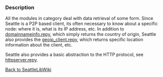 ### Description

All the modules in category deal with data retrieval of some form. Since Seattle is a P2P based client, its often necessary to know about a specific  node: where it is, what is its IP address, etc. In addition to [domainnameinfo.repy](domainnameinfo.repy.md), which simply returns the country of origin, Seattle also provides the [geoip_client.repy](geoip_client.repy.md), which returns specific location information about the client, etc.

Seattle also provides a basic abstraction to the HTTP protocol, see [httpserver.repy](httpserver.repy.md).

[Back to SeattleLibWiki](../)
